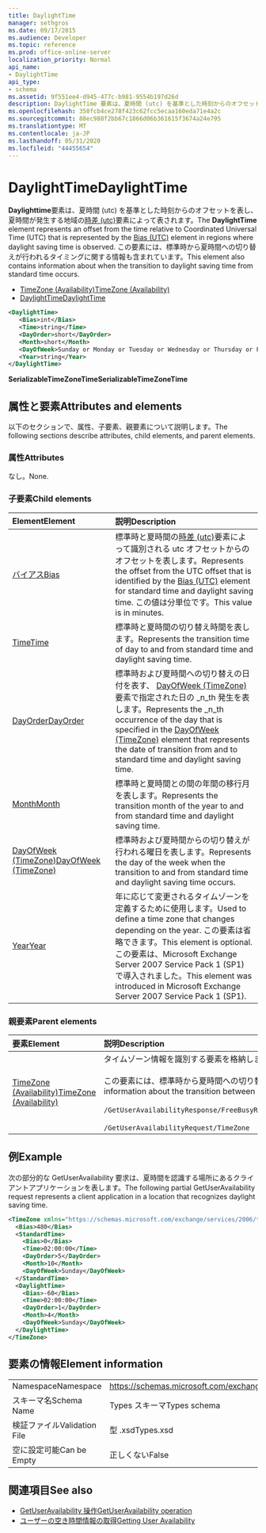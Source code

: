 ```yaml
---
title: DaylightTime
manager: sethgros
ms.date: 09/17/2015
ms.audience: Developer
ms.topic: reference
ms.prod: office-online-server
localization_priority: Normal
api_name:
- DaylightTime
api_type:
- schema
ms.assetid: 9f551ee4-d945-477c-b981-9554b197d26d
description: DaylightTime 要素は、夏時間 (utc) を基準とした時刻からのオフセットを表し、夏時間が発生する地域の時差 (UTC) 要素によって表されます。 この要素には、標準時から夏時間への切り替えが行われるタイミングに関する情報も含まれています。
ms.openlocfilehash: 350fcb4ce278f423c62fcc5ecaa160eda71e4a2c
ms.sourcegitcommit: 88ec988f2bb67c1866d06b361615f3674a24e795
ms.translationtype: MT
ms.contentlocale: ja-JP
ms.lasthandoff: 05/31/2020
ms.locfileid: "44455654"
---
```

# <a name="daylighttime"></a><span data-ttu-id="b3591-104">DaylightTime</span><span class="sxs-lookup"><span data-stu-id="b3591-104">DaylightTime</span></span>

<span data-ttu-id="b3591-105">**Daylighttime**要素は、夏時間 (utc) を基準とした時刻からのオフセットを表し、夏時間が発生する地域の[時差 (utc)](bias-utc.md)要素によって表されます。</span><span class="sxs-lookup"><span data-stu-id="b3591-105">The **DaylightTime** element represents an offset from the time relative to Coordinated Universal Time (UTC) that is represented by the [Bias (UTC)](bias-utc.md) element in regions where daylight saving time is observed.</span></span> <span data-ttu-id="b3591-106">この要素には、標準時から夏時間への切り替えが行われるタイミングに関する情報も含まれています。</span><span class="sxs-lookup"><span data-stu-id="b3591-106">This element also contains information about when the transition to daylight saving time from standard time occurs.</span></span> 
  
- [<span data-ttu-id="b3591-107">TimeZone (Availability)</span><span class="sxs-lookup"><span data-stu-id="b3591-107">TimeZone (Availability)</span></span>](timezone-availability.md) 
- [<span data-ttu-id="b3591-108">DaylightTime</span><span class="sxs-lookup"><span data-stu-id="b3591-108">DaylightTime</span></span>](daylighttime.md)
  
```xml
<DaylightTime>
   <Bias>int</Bias>
   <Time>string</Time>
   <DayOrder>short</DayOrder>
   <Month>short</Month>
   <DayOfWeek>Sunday or Monday or Tuesday or Wednesday or Thursday or Friday or Saturday</DayOfWeek>
   <Year>string</Year>
</DaylightTime>
```

<span data-ttu-id="b3591-109">**SerializableTimeZoneTime**</span><span class="sxs-lookup"><span data-stu-id="b3591-109">**SerializableTimeZoneTime**</span></span>

## <a name="attributes-and-elements"></a><span data-ttu-id="b3591-110">属性と要素</span><span class="sxs-lookup"><span data-stu-id="b3591-110">Attributes and elements</span></span>

<span data-ttu-id="b3591-111">以下のセクションで、属性、子要素、親要素について説明します。</span><span class="sxs-lookup"><span data-stu-id="b3591-111">The following sections describe attributes, child elements, and parent elements.</span></span>
  
### <a name="attributes"></a><span data-ttu-id="b3591-112">属性</span><span class="sxs-lookup"><span data-stu-id="b3591-112">Attributes</span></span>

<span data-ttu-id="b3591-113">なし。</span><span class="sxs-lookup"><span data-stu-id="b3591-113">None.</span></span>
  
### <a name="child-elements"></a><span data-ttu-id="b3591-114">子要素</span><span class="sxs-lookup"><span data-stu-id="b3591-114">Child elements</span></span>

|<span data-ttu-id="b3591-115">**Element**</span><span class="sxs-lookup"><span data-stu-id="b3591-115">**Element**</span></span>|<span data-ttu-id="b3591-116">**説明**</span><span class="sxs-lookup"><span data-stu-id="b3591-116">**Description**</span></span>|
|:-----|:-----|
|[<span data-ttu-id="b3591-117">バイアス</span><span class="sxs-lookup"><span data-stu-id="b3591-117">Bias</span></span>](bias.md) <br/> |<span data-ttu-id="b3591-118">標準時と夏時間の[時差 (utc)](bias-utc.md)要素によって識別される utc オフセットからのオフセットを表します。</span><span class="sxs-lookup"><span data-stu-id="b3591-118">Represents the offset from the UTC offset that is identified by the [Bias (UTC)](bias-utc.md) element for standard time and daylight saving time.</span></span> <span data-ttu-id="b3591-119">この値は分単位です。</span><span class="sxs-lookup"><span data-stu-id="b3591-119">This value is in minutes.</span></span>  <br/> |
|[<span data-ttu-id="b3591-120">Time</span><span class="sxs-lookup"><span data-stu-id="b3591-120">Time</span></span>](time.md) <br/> |<span data-ttu-id="b3591-121">標準時と夏時間の切り替え時間を表します。</span><span class="sxs-lookup"><span data-stu-id="b3591-121">Represents the transition time of day to and from standard time and daylight saving time.</span></span>  <br/> |
|[<span data-ttu-id="b3591-122">DayOrder</span><span class="sxs-lookup"><span data-stu-id="b3591-122">DayOrder</span></span>](dayorder.md) <br/> |<span data-ttu-id="b3591-123">標準時および夏時間への切り替えの日付を表す、 [DayOfWeek (TimeZone)](dayofweek-timezone.md)要素で指定された日の _n_th 発生を表します。</span><span class="sxs-lookup"><span data-stu-id="b3591-123">Represents the  _n_th occurrence of the day that is specified in the [DayOfWeek (TimeZone)](dayofweek-timezone.md) element that represents the date of transition from and to standard time and daylight saving time.</span></span>  <br/> |
|[<span data-ttu-id="b3591-124">Month</span><span class="sxs-lookup"><span data-stu-id="b3591-124">Month</span></span>](month.md) <br/> |<span data-ttu-id="b3591-125">標準時と夏時間との間の年間の移行月を表します。</span><span class="sxs-lookup"><span data-stu-id="b3591-125">Represents the transition month of the year to and from standard time and daylight saving time.</span></span>  <br/> |
|[<span data-ttu-id="b3591-126">DayOfWeek (TimeZone)</span><span class="sxs-lookup"><span data-stu-id="b3591-126">DayOfWeek (TimeZone)</span></span>](dayofweek-timezone.md) <br/> |<span data-ttu-id="b3591-127">標準時および夏時間からの切り替えが行われる曜日を表します。</span><span class="sxs-lookup"><span data-stu-id="b3591-127">Represents the day of the week when the transition to and from standard time and daylight saving time occurs.</span></span>  <br/> |
|[<span data-ttu-id="b3591-128">Year</span><span class="sxs-lookup"><span data-stu-id="b3591-128">Year</span></span>](year.md) <br/> |<span data-ttu-id="b3591-129">年に応じて変更されるタイムゾーンを定義するために使用します。</span><span class="sxs-lookup"><span data-stu-id="b3591-129">Used to define a time zone that changes depending on the year.</span></span> <span data-ttu-id="b3591-130">この要素は省略できます。</span><span class="sxs-lookup"><span data-stu-id="b3591-130">This element is optional.</span></span> <span data-ttu-id="b3591-131">この要素は、Microsoft Exchange Server 2007 Service Pack 1 (SP1) で導入されました。</span><span class="sxs-lookup"><span data-stu-id="b3591-131">This element was introduced in Microsoft Exchange Server 2007 Service Pack 1 (SP1).</span></span>  <br/> |
   
### <a name="parent-elements"></a><span data-ttu-id="b3591-132">親要素</span><span class="sxs-lookup"><span data-stu-id="b3591-132">Parent elements</span></span>

|<span data-ttu-id="b3591-133">**要素**</span><span class="sxs-lookup"><span data-stu-id="b3591-133">**Element**</span></span>|<span data-ttu-id="b3591-134">**説明**</span><span class="sxs-lookup"><span data-stu-id="b3591-134">**Description**</span></span>|
|:-----|:-----|
|[<span data-ttu-id="b3591-135">TimeZone (Availability)</span><span class="sxs-lookup"><span data-stu-id="b3591-135">TimeZone (Availability)</span></span>](timezone-availability.md) <br/> | <span data-ttu-id="b3591-136">タイムゾーン情報を識別する要素を格納します。</span><span class="sxs-lookup"><span data-stu-id="b3591-136">Contains elements that identify time zone information.</span></span><br/><br/><span data-ttu-id="b3591-137">この要素には、標準時から夏時間への切り替えに関する情報も含まれています。</span><span class="sxs-lookup"><span data-stu-id="b3591-137">This element also contains information about the transition between standard time and daylight saving time.</span></span><br/><br/>`/GetUserAvailabilityResponse/FreeBusyResponseArray/FreeBusyResponse/FreeBusyView/WorkingHours/TimeZone` <br/><br/>`/GetUserAvailabilityRequest/TimeZone` <br/> |
   
## <a name="example"></a><span data-ttu-id="b3591-138">例</span><span class="sxs-lookup"><span data-stu-id="b3591-138">Example</span></span>

<span data-ttu-id="b3591-139">次の部分的な GetUserAvailability 要求は、夏時間を認識する場所にあるクライアントアプリケーションを表します。</span><span class="sxs-lookup"><span data-stu-id="b3591-139">The following partial GetUserAvailability request represents a client application in a location that recognizes daylight saving time.</span></span>
  
```xml
<TimeZone xmlns="https://schemas.microsoft.com/exchange/services/2006/types">
  <Bias>480</Bias>
  <StandardTime>
    <Bias>0</Bias>
    <Time>02:00:00</Time>
    <DayOrder>5</DayOrder>
    <Month>10</Month>
    <DayOfWeek>Sunday</DayOfWeek>
  </StandardTime>
  <DaylightTime>
    <Bias>-60</Bias>
    <Time>02:00:00</Time>
    <DayOrder>1</DayOrder>
    <Month>4</Month>
    <DayOfWeek>Sunday</DayOfWeek>
  </DaylightTime>
</TimeZone>
```

## <a name="element-information"></a><span data-ttu-id="b3591-140">要素の情報</span><span class="sxs-lookup"><span data-stu-id="b3591-140">Element information</span></span>

|||
|:-----|:-----|
|<span data-ttu-id="b3591-141">Namespace</span><span class="sxs-lookup"><span data-stu-id="b3591-141">Namespace</span></span>  <br/> |https://schemas.microsoft.com/exchange/services/2006/types  <br/> |
|<span data-ttu-id="b3591-142">スキーマ名</span><span class="sxs-lookup"><span data-stu-id="b3591-142">Schema Name</span></span>  <br/> |<span data-ttu-id="b3591-143">Types スキーマ</span><span class="sxs-lookup"><span data-stu-id="b3591-143">Types schema</span></span>  <br/> |
|<span data-ttu-id="b3591-144">検証ファイル</span><span class="sxs-lookup"><span data-stu-id="b3591-144">Validation File</span></span>  <br/> |<span data-ttu-id="b3591-145">型 .xsd</span><span class="sxs-lookup"><span data-stu-id="b3591-145">Types.xsd</span></span>  <br/> |
|<span data-ttu-id="b3591-146">空に設定可能</span><span class="sxs-lookup"><span data-stu-id="b3591-146">Can be Empty</span></span>  <br/> |<span data-ttu-id="b3591-147">正しくない</span><span class="sxs-lookup"><span data-stu-id="b3591-147">False</span></span>  <br/> |
   
## <a name="see-also"></a><span data-ttu-id="b3591-148">関連項目</span><span class="sxs-lookup"><span data-stu-id="b3591-148">See also</span></span>

- [<span data-ttu-id="b3591-149">GetUserAvailability 操作</span><span class="sxs-lookup"><span data-stu-id="b3591-149">GetUserAvailability operation</span></span>](getuseravailability-operation.md)
- [<span data-ttu-id="b3591-150">ユーザーの空き時間情報の取得</span><span class="sxs-lookup"><span data-stu-id="b3591-150">Getting User Availability</span></span>](https://msdn.microsoft.com/library/d4133fcb-9b0f-4e6b-aadf-a389da83516a%28Office.15%29.aspx)

